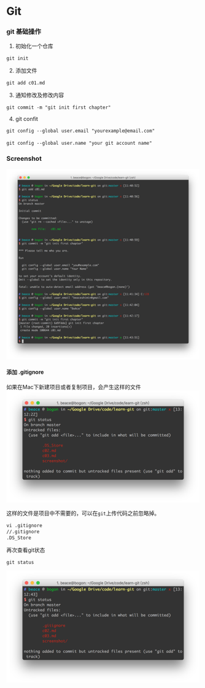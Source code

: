 # Git

### git 基础操作

1. 初始化一个仓库

```
git init
```

2. 添加文件

```
git add c01.md
```

3. 通知修改及修改内容

```
git commit -m "git init first chapter"
```

4. git confit

```
git config --global user.email "yourexample@email.com"

git config --global user.name "your git account name"

```

### Screenshot

![](./screenshot/git-add.png)


#### 添加 .gitignore 

如果在Mac下新建项目或者复制项目，会产生这样的文件
![](./screenshot/git-have-ignore.png)

这样的文件是项目中不需要的，可以在`git`上传代码之前忽略掉。

```
vi .gitignore
//.gitignore
.DS_Store
```

再次查看git状态

```
git status
```

![](./screenshot/git-ignore.png)